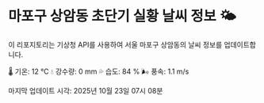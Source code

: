 
# 마포구 상암동 초단기 실황 날씨 정보 🌤️

이 리포지토리는 기상청 API를 사용하여 서울 마포구 상암동의 날씨 정보를 업데이트합니다. 

🌡️ 기온: 12 ℃
💧 강수량: 0 mm
💦 습도: 84 %
🌬️ 풍속: 1.1 m/s

마지막 업데이트 시각: 2025년 10월 23일 07시 08분    
